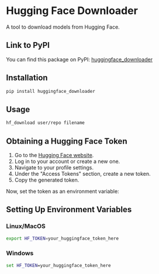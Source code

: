# Hugging Face Downloader

A tool to download models from Hugging Face.

## Link to PyPI

You can find this package on PyPI: [huggingface_downloader](https://pypi.org/project/huggingface_downloader/)

## Installation

```bash
pip install huggingface_downloader
```

## Usage

```bash
hf_download user/repo filename
```

## Obtaining a Hugging Face Token

1. Go to the [Hugging Face website](https://huggingface.co/).
2. Log in to your account or create a new one.
3. Navigate to your profile settings.
4. Under the "Access Tokens" section, create a new token.
5. Copy the generated token.

Now, set the token as an environment variable:

## Setting Up Environment Variables

### Linux/MacOS

```bash
export HF_TOKEN=your_huggingface_token_here
```

### Windows

```cmd
set HF_TOKEN=your_huggingface_token_here
```
